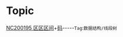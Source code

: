 # Topic

[NC200195 区区区间](https://ac.nowcoder.com/acm/problem/200195)+[码](https://ac.nowcoder.com/acm/contest/view-submission?submissionId=48744852&returnHomeType=1&uid=105419968)-----`Tag`:`数据结构/线段树`
